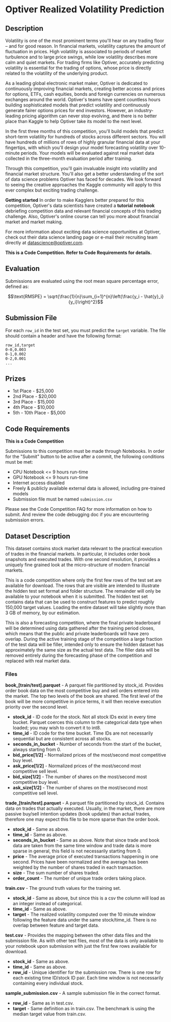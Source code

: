 # Optiver Realized Volatility Prediction

## Description
Volatility is one of the most prominent terms you'll hear on any trading floor – and for good reason. In financial markets, volatility captures the amount of fluctuation in prices. High volatility is associated to periods of market turbulence and to large price swings, while low volatility describes more calm and quiet markets. For trading firms like Optiver, accurately predicting volatility is essential for the trading of options, whose price is directly related to the volatility of the underlying product.

As a leading global electronic market maker, Optiver is dedicated to continuously improving financial markets, creating better access and prices for options, ETFs, cash equities, bonds and foreign currencies on numerous exchanges around the world. Optiver's teams have spent countless hours building sophisticated models that predict volatility and continuously generate fairer options prices for end investors. However, an industry-leading pricing algorithm can never stop evolving, and there is no better place than Kaggle to help Optiver take its model to the next level.

In the first three months of this competition, you'll build models that predict short-term volatility for hundreds of stocks across different sectors. You will have hundreds of millions of rows of highly granular financial data at your fingertips, with which you'll design your model forecasting volatility over 10-minute periods. Your models will be evaluated against real market data collected in the three-month evaluation period after training.

Through this competition, you'll gain invaluable insight into volatility and financial market structure. You'll also get a better understanding of the sort of data science problems Optiver has faced for decades. We look forward to seeing the creative approaches the Kaggle community will apply to this ever complex but exciting trading challenge.

**Getting started**
In order to make Kagglers better prepared for this competition, Optiver's data scientists have created a **tutorial notebook** debriefing competition data and relevant financial concepts of this trading challenge. Also, Optiver's online course can tell you more about financial market and market making.

For more information about exciting data science opportunities at Optiver, check out their data science landing page or e-mail their recruiting team directly at datascience@optiver.com.

**This is a Code Competition. Refer to Code Requirements for details.**

## Evaluation
Submissions are evaluated using the root mean square percentage error, defined as:

$$\text{RMSPE} = \sqrt{\frac{1}{n}\sum_{i=1}^{n}\left(\frac{y_i - \hat{y}_i}{y_i}\right)^2}$$

## Submission File
For each `row_id` in the test set, you must predict the `target` variable. The file should contain a header and have the following format:

```
row_id,target
0-0,0.003
0-1,0.002
0-2,0.001
...
```

## Prizes
* 1st Place - $25,000
* 2nd Place - $20,000
* 3rd Place - $15,000
* 4th Place - $10,000
* 5th - 10th Place - $5,000

## Code Requirements
**This is a Code Competition**

Submissions to this competition must be made through Notebooks. In order for the "Submit" button to be active after a commit, the following conditions must be met:
* CPU Notebook <= 9 hours run-time
* GPU Notebook <= 9 hours run-time
* Internet access disabled
* Freely & publicly available external data is allowed, including pre-trained models
* Submission file must be named `submission.csv`

Please see the Code Competition FAQ for more information on how to submit. And review the code debugging doc if you are encountering submission errors.

## Dataset Description

This dataset contains stock market data relevant to the practical execution of trades in the financial markets. In particular, it includes order book snapshots and executed trades. With one second resolution, it provides a uniquely fine grained look at the micro-structure of modern financial markets.

This is a code competition where only the first few rows of the test set are available for download. The rows that are visible are intended to illustrate the hidden test set format and folder structure. The remainder will only be available to your notebook when it is submitted. The hidden test set contains data that can be used to construct features to predict roughly 150,000 target values. Loading the entire dataset will take slightly more than 3 GB of memory, by our estimation.

This is also a forecasting competition, where the final private leaderboard will be determined using data gathered after the training period closes, which means that the public and private leaderboards will have zero overlap. During the active training stage of the competition a large fraction of the test data will be filler, intended only to ensure the hidden dataset has approximately the same size as the actual test data. The filler data will be removed entirely during the forecasting phase of the competition and replaced with real market data.

### Files

**book_[train/test].parquet** - A parquet file partitioned by stock_id. Provides order book data on the most competitive buy and sell orders entered into the market. The top two levels of the book are shared. The first level of the book will be more competitive in price terms, it will then receive execution priority over the second level.

- **stock_id** - ID code for the stock. Not all stock IDs exist in every time bucket. Parquet coerces this column to the categorical data type when loaded; you may wish to convert it to int8.
- **time_id** - ID code for the time bucket. Time IDs are not necessarily sequential but are consistent across all stocks.
- **seconds_in_bucket** - Number of seconds from the start of the bucket, always starting from 0.
- **bid_price[1/2]** - Normalized prices of the most/second most competitive buy level.
- **ask_price[1/2]** - Normalized prices of the most/second most competitive sell level.
- **bid_size[1/2]** - The number of shares on the most/second most competitive buy level.
- **ask_size[1/2]** - The number of shares on the most/second most competitive sell level.

**trade_[train/test].parquet** - A parquet file partitioned by stock_id. Contains data on trades that actually executed. Usually, in the market, there are more passive buy/sell intention updates (book updates) than actual trades, therefore one may expect this file to be more sparse than the order book.

- **stock_id** - Same as above.
- **time_id** - Same as above.
- **seconds_in_bucket** - Same as above. Note that since trade and book data are taken from the same time window and trade data is more sparse in general, this field is not necessarily starting from 0.
- **price** - The average price of executed transactions happening in one second. Prices have been normalized and the average has been weighted by the number of shares traded in each transaction.
- **size** - The sum number of shares traded.
- **order_count** - The number of unique trade orders taking place.

**train.csv** - The ground truth values for the training set.

- **stock_id** - Same as above, but since this is a csv the column will load as an integer instead of categorical.
- **time_id** - Same as above.
- **target** - The realized volatility computed over the 10 minute window following the feature data under the same stock/time_id. There is no overlap between feature and target data.

**test.csv** - Provides the mapping between the other data files and the submission file. As with other test files, most of the data is only available to your notebook upon submission with just the first few rows available for download.

- **stock_id** - Same as above.
- **time_id** - Same as above.
- **row_id** - Unique identifier for the submission row. There is one row for each existing time ID/stock ID pair. Each time window is not necessarily containing every individual stock.

**sample_submission.csv** - A sample submission file in the correct format.

- **row_id** - Same as in test.csv.
- **target** - Same definition as in train.csv. The benchmark is using the median target value from train.csv.
